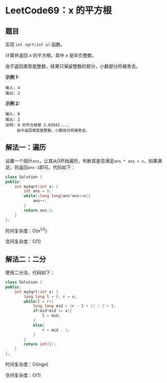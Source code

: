 # LeetCode69：x 的平方根

## 题目

实现 `int sqrt(int x)` 函数。

计算并返回 *x* 的平方根，其中 *x* 是非负整数。

由于返回类型是整数，结果只保留整数的部分，小数部分将被舍去。

**示例 1:**

```
输入: 4
输出: 2
```

**示例 2:**

```
输入: 8
输出: 2
说明: 8 的平方根是 2.82842..., 
     由于返回类型是整数，小数部分将被舍去。
```

## 解法一：遍历

设置一个指针`ans`，让其从0开始遍历，判断其是否满足`ans * ans > x`，如果满足，则返回`ans-1`即可。代码如下：

```c++
class Solution {
public:
    int mySqrt(int x) {
        int ans = 0;
        while((long long)ans*ans<=x){
            ans++;
        }
        return ans-1;
    }
};
```

时间复杂度：O(n<sup>1/2</sup>)

空间复杂度：O(1)

## 解法二：二分

使用二分法，代码如下：

```c++
class Solution {
public:
    int mySqrt(int x) {
        long long l = 0, r = x;
        while(l < r){
            long long mid = (r - l + 1) / 2 + l;
            if(mid*mid <= x){
                l = mid;
            }
            else{
                r = mid - 1;
            }
        }
        return int(l);
    }
};
```

时间复杂度：O(logn)

空间复杂度：O(1)
